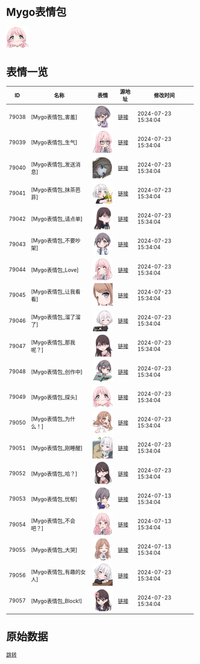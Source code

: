 # Mygo表情包

<img src="./cover.png" height="60" alt="cover" />

# 表情一览

|ID|名称|表情|源地址|修改时间|
|----|----|----|----|----|
|79038|[Mygo表情包_害羞]|<img src="./pic/079038_%5BMygo表情包_害羞%5D.png" height="60" alt="害羞"/>|[链接](https://i0.hdslb.com/bfs/garb/item/a2578766b5a84f40f1147450e93c13cd4ed491c4.png)|2024-07-23 15:34:04|
|79039|[Mygo表情包_生气]|<img src="./pic/079039_%5BMygo表情包_生气%5D.png" height="60" alt="生气"/>|[链接](https://i0.hdslb.com/bfs/garb/item/d2de77bf182351a5dd0d1b097c372a6c90434a50.png)|2024-07-23 15:34:04|
|79040|[Mygo表情包_发送消息]|<img src="./pic/079040_%5BMygo表情包_发送消息%5D.png" height="60" alt="发送消息"/>|[链接](https://i0.hdslb.com/bfs/garb/item/22dae20a7cab878ab37a4b21ffde7ee2b11a4e99.png)|2024-07-23 15:34:04|
|79041|[Mygo表情包_抹茶芭菲]|<img src="./pic/079041_%5BMygo表情包_抹茶芭菲%5D.png" height="60" alt="抹茶芭菲"/>|[链接](https://i0.hdslb.com/bfs/garb/item/8d67365f47682457270fb0087f45226634ae624a.png)|2024-07-23 15:34:04|
|79042|[Mygo表情包_请点单]|<img src="./pic/079042_%5BMygo表情包_请点单%5D.png" height="60" alt="请点单"/>|[链接](https://i0.hdslb.com/bfs/garb/item/698863e3220a2145aff7202950e35f459e833b49.png)|2024-07-23 15:34:04|
|79043|[Mygo表情包_不要吵架]|<img src="./pic/079043_%5BMygo表情包_不要吵架%5D.png" height="60" alt="不要吵架"/>|[链接](https://i0.hdslb.com/bfs/garb/item/cc8e99bc322285f3d416f6e038482de1e65db1ab.png)|2024-07-23 15:34:04|
|79044|[Mygo表情包_Love]|<img src="./pic/079044_%5BMygo表情包_Love%5D.png" height="60" alt="Love"/>|[链接](https://i0.hdslb.com/bfs/garb/item/bbeb4475ce6696ff439c1532751e6c20c50ddb95.png)|2024-07-23 15:34:04|
|79045|[Mygo表情包_让我看看]|<img src="./pic/079045_%5BMygo表情包_让我看看%5D.png" height="60" alt="让我看看"/>|[链接](https://i0.hdslb.com/bfs/garb/item/ea42e2cdfb5a7d5aa67c8d02564213ba020b14a0.png)|2024-07-23 15:34:04|
|79046|[Mygo表情包_溜了溜了]|<img src="./pic/079046_%5BMygo表情包_溜了溜了%5D.png" height="60" alt="溜了溜了"/>|[链接](https://i0.hdslb.com/bfs/garb/item/9c8a1429487e0aff3df8a4a73ed04f1cf51cbca8.png)|2024-07-23 15:34:04|
|79047|[Mygo表情包_那我呢？]|<img src="./pic/079047_%5BMygo表情包_那我呢？%5D.png" height="60" alt="那我呢？"/>|[链接](https://i0.hdslb.com/bfs/garb/item/4cd2b8498199d1a1730ce81520154a476a023ce5.png)|2024-07-23 15:34:04|
|79048|[Mygo表情包_创作中]|<img src="./pic/079048_%5BMygo表情包_创作中%5D.png" height="60" alt="创作中"/>|[链接](https://i0.hdslb.com/bfs/garb/item/4e6dbc8f485ea9b9a26687b0aa314dc37c97ae25.png)|2024-07-23 15:34:04|
|79049|[Mygo表情包_探头]|<img src="./pic/079049_%5BMygo表情包_探头%5D.png" height="60" alt="探头"/>|[链接](https://i0.hdslb.com/bfs/garb/item/1127259479f9d680a8fe8f2bcf7361bad409bc97.png)|2024-07-23 15:34:04|
|79050|[Mygo表情包_为什么！]|<img src="./pic/079050_%5BMygo表情包_为什么！%5D.png" height="60" alt="为什么！"/>|[链接](https://i0.hdslb.com/bfs/garb/item/fa1ffd8af57626ca4f6bd562bac097239d36838b.png)|2024-07-23 15:34:04|
|79051|[Mygo表情包_刚睡醒]|<img src="./pic/079051_%5BMygo表情包_刚睡醒%5D.png" height="60" alt="刚睡醒"/>|[链接](https://i0.hdslb.com/bfs/garb/item/af9e994ded5faae3f92de72d8ecf78c547dc0cd9.png)|2024-07-23 15:34:04|
|79052|[Mygo表情包_哈？]|<img src="./pic/079052_%5BMygo表情包_哈？%5D.png" height="60" alt="哈？"/>|[链接](https://i0.hdslb.com/bfs/garb/item/03e23a0e921594d0b3dd77ada3d9db0674cc5ab1.png)|2024-07-23 15:34:04|
|79053|[Mygo表情包_忧郁]|<img src="./pic/079053_%5BMygo表情包_忧郁%5D.png" height="60" alt="忧郁"/>|[链接](https://i0.hdslb.com/bfs/garb/item/df9bc993ffb4b0dbd431175d480ef692116d41fb.png)|2024-07-13 15:34:04|
|79054|[Mygo表情包_不会吧？]|<img src="./pic/079054_%5BMygo表情包_不会吧？%5D.png" height="60" alt="不会吧？"/>|[链接](https://i0.hdslb.com/bfs/garb/item/b973f494793bf6e7362dbb9403277280b6a154b8.png)|2024-07-13 15:34:04|
|79055|[Mygo表情包_大哭]|<img src="./pic/079055_%5BMygo表情包_大哭%5D.png" height="60" alt="大哭"/>|[链接](https://i0.hdslb.com/bfs/garb/item/91be4d116613c9986088c59aa1b92571fe8bf855.png)|2024-07-13 15:34:04|
|79056|[Mygo表情包_有趣的女人]|<img src="./pic/079056_%5BMygo表情包_有趣的女人%5D.png" height="60" alt="有趣的女人"/>|[链接](https://i0.hdslb.com/bfs/garb/item/c6f80797fdec9625b0952d2f7928e73f38fc6ea3.png)|2024-07-23 15:34:04|
|79057|[Mygo表情包_Block!]|<img src="./pic/079057_%5BMygo表情包_Block!%5D.png" height="60" alt="Block!"/>|[链接](https://i0.hdslb.com/bfs/garb/item/ea59a35e3120ba6796a4ab138bc0638367bd285f.png)|2024-07-23 15:34:04|

# 原始数据

[跳转](./raw.json)

